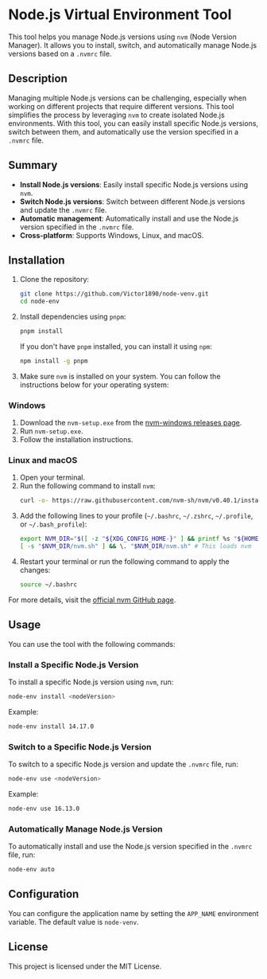 # Node.js Virtual Environment Tool

This tool helps you manage Node.js versions using `nvm` (Node Version Manager). It allows you to install, switch, and automatically manage Node.js versions based on a `.nvmrc` file.

## Description

Managing multiple Node.js versions can be challenging, especially when working on different projects that require different versions. This tool simplifies the process by leveraging `nvm` to create isolated Node.js environments. With this tool, you can easily install specific Node.js versions, switch between them, and automatically use the version specified in a `.nvmrc` file.

## Summary

- **Install Node.js versions**: Easily install specific Node.js versions using `nvm`.
- **Switch Node.js versions**: Switch between different Node.js versions and update the `.nvmrc` file.
- **Automatic management**: Automatically install and use the Node.js version specified in the `.nvmrc` file.
- **Cross-platform**: Supports Windows, Linux, and macOS.

## Installation

1. Clone the repository:
    ```sh
    git clone https://github.com/Victor1890/node-venv.git
    cd node-env
    ```

2. Install dependencies using `pnpm`:
    ```sh
    pnpm install
    ```

    If you don't have `pnpm` installed, you can install it using `npm`:
    ```sh
    npm install -g pnpm
    ```

3. Make sure `nvm` is installed on your system. You can follow the instructions below for your operating system:

### Windows

1. Download the `nvm-setup.exe` from the [nvm-windows releases page](https://github.com/coreybutler/nvm-windows/releases).
2. Run `nvm-setup.exe`.
3. Follow the installation instructions.

### Linux and macOS

1. Open your terminal.
2. Run the following command to install `nvm`:
    ```sh
    curl -o- https://raw.githubusercontent.com/nvm-sh/nvm/v0.40.1/install.sh | bash
    ```
3. Add the following lines to your profile (`~/.bashrc`, `~/.zshrc`, `~/.profile`, or `~/.bash_profile`):
    ```sh
    export NVM_DIR="$([ -z "${XDG_CONFIG_HOME-}" ] && printf %s "${HOME}/.nvm" || printf %s "${XDG_CONFIG_HOME}/nvm")"
    [ -s "$NVM_DIR/nvm.sh" ] && \. "$NVM_DIR/nvm.sh" # This loads nvm
    ```
4. Restart your terminal or run the following command to apply the changes:
    ```sh
    source ~/.bashrc
    ```

For more details, visit the [official nvm GitHub page](https://github.com/nvm-sh/nvm).

## Usage

You can use the tool with the following commands:

### Install a Specific Node.js Version

To install a specific Node.js version using `nvm`, run:
```sh
node-env install <nodeVersion>
```
Example:
```sh
node-env install 14.17.0
```

### Switch to a Specific Node.js Version

To switch to a specific Node.js version and update the `.nvmrc` file, run:
```sh
node-env use <nodeVersion>
```
Example:
```sh
node-env use 16.13.0
```

### Automatically Manage Node.js Version

To automatically install and use the Node.js version specified in the `.nvmrc` file, run:
```sh
node-env auto
```

## Configuration

You can configure the application name by setting the `APP_NAME` environment variable. The default value is `node-venv`.

## License

This project is licensed under the MIT License.
